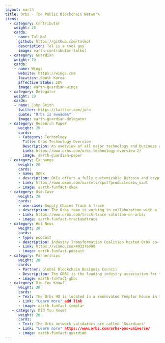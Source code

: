 ```yaml
---
layout: earth
title: Orbs - The Public Blockchain Network
items:
  - category: Contributor
    weight: 28
    cards:
    - name: Tal Kol
      github: https://github.com/talkol
      description: Tal is a cool guy
      image: earth-contributor-talkol
  - category: Guardian
    weight: 70
    cards:
    - name: Wings
      website: https://wings.com
      location: South Korea
      Effective Stake: 20%
      image: earth-guardian-wings
  - category: Delegator
    weight: 20
    cards:
    - name: John Smith
      twitter: https://twitter.com/john
      quote: "Orbs is awesome"
      image: earth-guardian-delegator
  - category: Research Paper
      weight: 20
      cards:
      - Category: Technology
        Title: Orbs Technology Overview
        Description: An overview of all major technology and business aspects that make up the Orbs platform.
        Link: https://www.orbs.com/orbs-technology-overview-2/
        image: earth-guardian-paper
  - category: Exchange
      weight: 20
      cards:
      - name: OKEx
      - description: OKEx offers a fully customizable Bitcoin and cryptocurrency exchange for traders at every level
      - Link: https://www.okex.com/markets/spot?product=orbs_usdt
      - image: earth-funfact-okex
  - category: Use-Case
      weight: 20
      cards:
      - use-case: Supply Chains Track & Trace
      - description: The Orbs team is working in collaboration with a leading US based manufacturer on a track & trace solution built on top of the Orbs blockchain. 
      - Link: https://www.orbs.com/track-trace-solution-on-orbs/
      - image: earth-funfact-trackandtrace
  - category: Hot News
      weight: 20
      cards:
      - type: podcast
      - description: Industry Transformation Coalition hosted Orbs co-founder, Netta Korin, for a one-on-one interview on how blockchain can help combat exploitative images online. 
      - Link: https://vimeo.com/493376098
      - image: earth-funfact-podcast
  - category: Parnerships
      weight: 20
      cards:
      - Partner: Global Blockchain Business Council
      - Description: The GBBC is the leading industry association for the blockchain technology ecosystem, which brings together innovative organizations and founding thought-leaders from over 40 countries.
      - image: earth-funfact-gbbc
  - category: Did You Know?
      weight: 20
      cards:
      - Text: The Orbs HQ is located in a rennovated Templar house in the hear of Tel Aviv, Israel.
      - Link: "Learn more" add link
      - image: earth-funfact-templar
   - category: Did You Know?
      weight: 20
      cards:
      - Text: The Orbs network validators are called "Guardians"
      - Link: "Learn more" https://www.orbs.com/orbs-pos-universe/
      - image: earth-funfact-guardian
---
```

